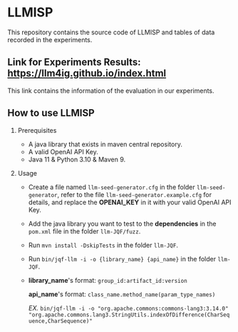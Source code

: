 # LLMISP

This repository contains the source code of LLMISP and tables of data recorded in the experiments.

## Link for Experiments Results: [<u>https://llm4ig.github.io/index.html</u>](https://llm4ig.github.io/)

This link contains the information of the evaluation in our experiments.

## How to use LLMISP
1. Prerequisites
    - A java library that exists in maven central repository.
    - A valid OpenAI API Key.
    - Java 11 & Python 3.10 & Maven 9.

2. Usage
    - Create a file named `llm-seed-generator.cfg` in the folder `llm-seed-generator`, refer to the file `llm-seed-generator.example.cfg` for details, and replace the **OPENAI_KEY** in it with your valid OpenAI API Key.

    - Add the java library you want to test to the **dependencies** in the `pom.xml` file in the folder `llm-JQF/fuzz`.

    - Run `mvn install -DskipTests` in the folder `llm-JQF`.

    - Run `bin/jqf-llm -i -o {library_name} {api_name}` in the folder `llm-JQF`.

    - **library_name**'s format: `group_id:artifact_id:version`

      **api_name**'s format: `class_name.method_name(param_type_names)`

      _EX._ `bin/jqf-llm -i -o "org.apache.commons:commons-lang3:3.14.0" "org.apache.commons.lang3.StringUtils.indexOfDifference(CharSequence,CharSequence)"`



